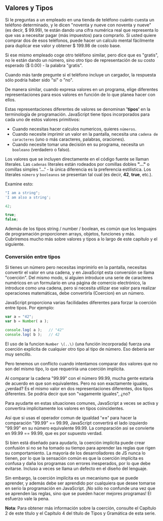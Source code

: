 ## Valores y Tipos

Si le preguntas a un empleado en una tienda de teléfono cuánto cuesta un teléfono determinado, y le dicen "noventa y nueve con noventa y nueve" \(es decir, $ 99.99\), te están dando una cifra numérica real que representa lo que vas a necesitar pagar \(más impuestos\) para comprarlo. Si usted quiere comprar dos de esos teléfonos, puede hacer un calculo mental fácilmente para duplicar ese valor y obtener $ 199.98 de costo base.

Si ese mismo empleado coge otro teléfono similar, pero dice que es "gratis", no le están dando un número, sino otro tipo de representación de su costo esperado \($ 0.00\) - la palabra "gratis".

Cuando más tarde pregunte si el teléfono incluye un cargador, la respuesta sólo podría haber sido "sí" o "no".

De manera similar, cuando expresa valores en un programa, elige diferentes representaciones para esos valores en función de lo que planea hacer con ellos.

Estas representaciones diferentes de valores se denominan **'tipos'** en la terminología de programación. JavaScript tiene tipos incorporados para cada uno de estos valores primitivos:

* Cuando necesitas hacer calculos numericos, quieres `números`.
* Cuando necesite imprimir un valor en la pantalla, necesita una `cadena de caracteres` \(uno o más caracteres, palabras, oraciones\).
* Cuando necesite tomar una decisión en su programa, necesita un `booleano` \(verdadero o falso\).

Los valores que se incluyen directamente en el código fuente se llaman literales. Las `cadenas` literales están rodeados por comillas dobles **"..."** o comillas simples **'...'** - la única diferencia es la preferencia estilística. Los literales `número` y `booleanos` se presentan tal cual \(es decir, **42**, **true**, etc.\).

Examine esto:

```js
"I am a string";
'I am also a string';

42;

true;
false;
```

Además de los tipos string / number / boolean, es común que los lenguajes de programación proporcionen arrays, objetos, funciones y más. Cubriremos mucho más sobre valores y tipos a lo largo de este capítulo y el siguiente.

### Conversión entre tipos

Si tienes un número pero necesitas imprimirlo en la pantalla, necesitas convertir el valor en una cadena, y en JavaScript esta conversión se llama "coerción". Del mismo modo, si alguien introduce una serie de caracteres numéricos en un formulario en una página de comercio electrónico, la introduce como una cadena, pero si necesita utilizar ese valor para realizar operaciones matemáticas, debe convertirla (Coercion) en un número.

JavaScript proporciona varias facilidades diferentes para forzar la coerción entre tipos. Por ejemplo:

```js
var a = "42";
var b = Number( a );

console.log( a );	// "42"
console.log( b );	// 42
```

El uso de la funcion `Number \(..\)` \(una función incorporada\) fuerza una coerción explícita de cualquier otro tipo al tipo de número. Eso debería ser muy sencillo.

Pero tenemos un conflicto cuando intentamos comparar dos valores que no son del mismo tipo, lo que requeriría una coerción implícita.

Al comparar la cadena "99.99" con el número 99.99, mucha gente estaría de acuerdo en que son equivalentes. Pero no son exactamente iguales, ¿verdad? Es el mismo valor en dos representaciones diferentes, dos tipos diferentes. Se podría decir que son "vagamente iguales", ¿no?

Para ayudarte en estas situaciones comunes, JavaScript a veces se activa y convertira implícitamente los valores en tipos coincidentes.

Así que si usas el operador comun de igualdad **'=='** para hacer la comparación "99.99" == 99.99, JavaScript convertirá el lado izquierdo "99.99" en su número equivalente 99.99. La comparación asi se convierte en 99.99 == 99.99, que es por supuesto verdad.

Si bien está diseñado para ayudarlo, la coerción implícita puede crear confusión si no se ha tomado su tiempo para aprender las reglas que rigen su comportamiento. La mayoría de los desarrolladores de JS nunca lo tienen, por lo que la sensación común es que la coerción implícita es confusa y daña los programas con errores inesperados, por lo que debe evitarse. Incluso a veces se llama un defecto en el diseño del lenguaje.

Sin embargo, la coerción implícita es un mecanismo que se puede aprender, y además debe ser aprendido por cualquiera que desee tomarse en serio la programación en JavaScript. ¡No sólo no confunde una vez que se aprenden las reglas, sino que se pueden hacer mejores programas! El esfuerzo vale la pena.

**Nota**: Para obtener más información sobre la coerción, consulte el Capítulo 2 de este título y el Capítulo 4 del título de Tipos y Gramática de esta serie.

